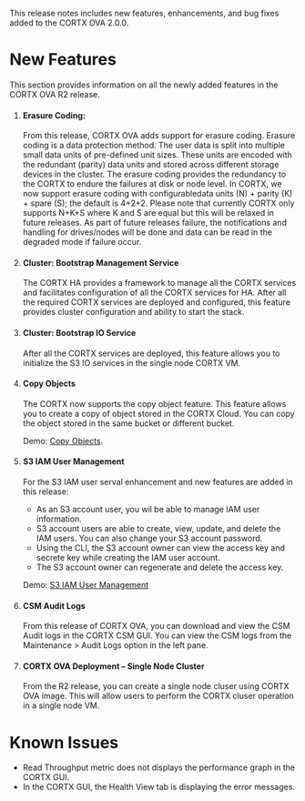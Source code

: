 This release notes includes new features, enhancements, and bug fixes added to the CORTX OVA 2.0.0.


# New Features

This section provides information on all the newly added features in the CORTX OVA R2 release.

1. #### **Erasure Coding:**

    From this release, CORTX OVA adds support for erasure coding. Erasure coding is a data protection method. The user data is  split into multiple small data units of pre-defined unit sizes. These units are encoded with the redundant (parity) data units and stored across different storage devices in the cluster. The erasure coding provides the redundancy to the CORTX to endure the failures at disk or node level. In CORTX, we now support erasure coding with configurabledata units (N) + parity (K) + spare (S); the default is 4+2+2.  Please note that currently CORTX only supports N+K+S where K and S are equal but this will be relaxed in future releases. As part of future releases failure, the notifications and handling for drives/nodes will be done and data can be read in the degraded mode if failure occur.

2. #### **Cluster: Bootstrap Management Service**

    The CORTX HA provides a framework to manage all the CORTX services and facilitates configuration of all the CORTX services for HA.  After all the required CORTX services are deployed and configured, this feature provides cluster configuration and ability to start the stack.

3. #### **Cluster: Bootstrap IO Service**

    After all the CORTX services are deployed, this feature allows you to initialize the S3 IO services in the single node CORTX VM.

4. #### **Copy Objects**

    The CORTX now supports the copy object feature. This feature allows you to create a copy of object stored in the CORTX Cloud. You can copy the object stored in the same bucket or different bucket.

    Demo: [Copy Objects](https://www.youtube.com/watch?v=eoAAY6gU8lI&list=PLOLUar3XSz2P_4MxY4z0ut9-dMGDnpFPp&index=3).

5. #### **S3 IAM User Management**

    For the S3 IAM user serval enhancement and new features are added in this release:
      -	As an S3 account user, you wil be able to manage IAM user information.
      -	S3 account users are able to create, view, update, and delete the IAM users. You can also change your S3 account password.
      -	Using the CLI, the S3 account owner can view the access key and secrete key while creating the IAM user account.
      -	The S3 account owner can regenerate and delete the access key.

    Demo: [S3 IAM User Management](https://www.youtube.com/watch?v=7Tyyj6jDi4c&list=PLOLUar3XSz2P_4MxY4z0ut9-dMGDnpFPp&index=5)

6. #### **CSM Audit Logs**

    From this release of CORTX OVA, you can download and view the CSM Audit logs in the CORTX CSM GUI. You can view the CSM logs from the Maintenance > Audit Logs option in the left pane.

7. #### **CORTX OVA Deployment – Single Node Cluster**

    From the R2 release, you can create a single node cluser using CORTX OVA image. This will allow users to perform the CORTX cluser operation in a single node VM.


# Known Issues

- Read Throughput metric does not displays the performance graph in the CORTX GUI.
- In the CORTX GUI, the Health View tab is displaying the error messages.
